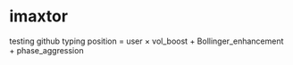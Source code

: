 # imaxtor
testing github
typing
position = user
    × vol_boost 
    + Bollinger_enhancement 
    + phase_aggression 
    
